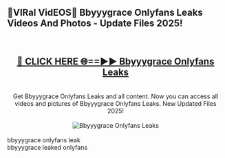 <h2>🔴VIRal VidEOS🔴 Bbyyygrace Onlyfans Leaks Videos And Photos - Update Files 2025!</h2>
<br>
<div align="center">
<h2><a href="https://virallinks.top/odZfE0" rel="nofollow">🔴 CLICK HERE 🌐==►► Bbyyygrace Onlyfans Leaks</a></h2>
<br>
Get Bbyyygrace Onlyfans Leaks and all content. Now you can access all videos and pictures of Bbyyygrace Onlyfans Leaks. New Updated Files 2025!
<br>
<br>
<a href="https://virallinks.top/odZfE0" rel="nofollow" data-target="animated-image.originalLink"><img src="https://i.imgur.com/dJHk4Zq.gif)" alt="Bbyyygrace Onlyfans Leaks" style="max-width: 100%; display: inline-block;" data-target="animated-image.originalImage"></a>
</div>
<br>
bbyyygrace onlyfans leak<br>
bbyyygrace leaked onlyfans